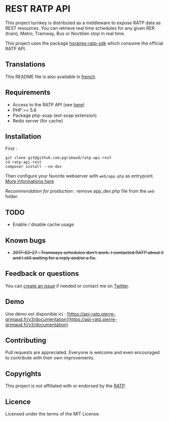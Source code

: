 # REST RATP API

This project turnkey is distributed as a middleware to expose RATP data as REST resources.
You can retrieve real time schedules for any given RER (train), Metro, Tramway, Bus or Noctilien stop in real time.

This project uses the package [horaires-ratp-sdk](https://github.com/pgrimaud/horaires-ratp-sdk) which consume the official RATP API.
 
## Translations

This README file is also available in [french](https://github.com/pgrimaud/ratp-api-rest/blob/master/README-FR.md).

## Requirements

 - Access to the RATP API (see [here](https://data.ratp.fr/explore/dataset/horaires-temps-reel/))
 - PHP >= 5.6
 - Package php-soap (ext-soap extension)
 - Redis server (for cache)

## Installation

First :

```
git clone git@github.com:pgrimaud/ratp-api-rest
cd ratp-api-rest
composer install --no-dev
```

Then configure your favorite webserver with ```web/app.php``` as  entrypoint. [More informations here](http://symfony.com/doc/current/setup/web_server_configuration.html)

*Recommendation for production* : remove app_dev.php file from the ```web``` folder.

## TODO

- Enable / disable cache usage

## Known bugs

- ~~2017-02-27 : Tramways schedules don't work. I contacted RATP about it and I still waiting for a reply and/or a fix.~~

## Feedback or questions

You can [create an issue](https://github.com/pgrimaud/ratp-api-rest/issues) if needed or contact me on [Twitter](https://twitter.com/pgrimaud_).

## Demo

Une démo est disponible ici : [https://api-ratp.pierre-grimaud.fr/v3/documentation](https://api-ratp.pierre-grimaud.fr/v3/documentation)

## Contributing

Pull requests are appreciated. Everyone is welcome and even encouraged to contribute with their own improvements.

## Copyrights

This project is not affiliated with or endorsed by the [RATP](http://www.ratp.fr).

## Licence

Licensed under the terms of the MIT License.
